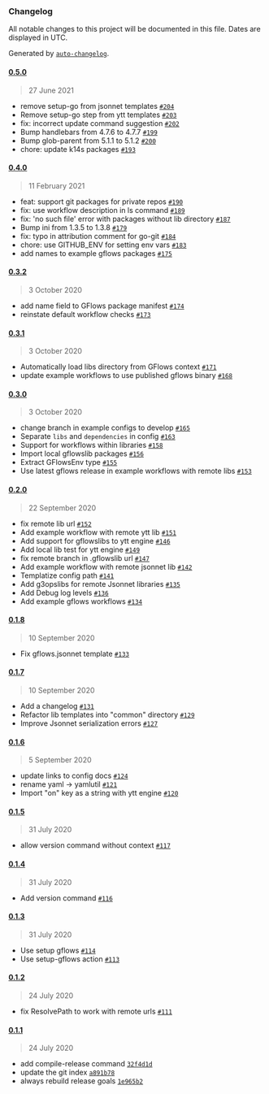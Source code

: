 ### Changelog

All notable changes to this project will be documented in this file. Dates are displayed in UTC.

Generated by [`auto-changelog`](https://github.com/CookPete/auto-changelog).

#### [0.5.0](https://github.com/jbrunton/gflows/compare/0.4.0...0.5.0)

> 27 June 2021

- remove setup-go from jsonnet templates [`#204`](https://github.com/jbrunton/gflows/pull/204)
- Remove setup-go step from ytt templates [`#203`](https://github.com/jbrunton/gflows/pull/203)
- fix: incorrect update command suggestion [`#202`](https://github.com/jbrunton/gflows/pull/202)
- Bump handlebars from 4.7.6 to 4.7.7 [`#199`](https://github.com/jbrunton/gflows/pull/199)
- Bump glob-parent from 5.1.1 to 5.1.2 [`#200`](https://github.com/jbrunton/gflows/pull/200)
- chore: update k14s packages [`#193`](https://github.com/jbrunton/gflows/pull/193)

#### [0.4.0](https://github.com/jbrunton/gflows/compare/0.3.2...0.4.0)

> 11 February 2021

- feat: support git packages for private repos [`#190`](https://github.com/jbrunton/gflows/pull/190)
- fix: use workflow description in ls command [`#189`](https://github.com/jbrunton/gflows/pull/189)
- fix: 'no such file' error with packages without lib directory [`#187`](https://github.com/jbrunton/gflows/pull/187)
- Bump ini from 1.3.5 to 1.3.8 [`#179`](https://github.com/jbrunton/gflows/pull/179)
- fix: typo in attribution comment for go-git [`#184`](https://github.com/jbrunton/gflows/pull/184)
- chore: use GITHUB_ENV for setting env vars [`#183`](https://github.com/jbrunton/gflows/pull/183)
- add names to example gflows packages [`#175`](https://github.com/jbrunton/gflows/pull/175)

#### [0.3.2](https://github.com/jbrunton/gflows/compare/0.3.1...0.3.2)

> 3 October 2020

- add name field to GFlows package manifest [`#174`](https://github.com/jbrunton/gflows/pull/174)
- reinstate default workflow checks [`#173`](https://github.com/jbrunton/gflows/pull/173)

#### [0.3.1](https://github.com/jbrunton/gflows/compare/0.3.0...0.3.1)

> 3 October 2020

- Automatically load libs directory from GFlows context [`#171`](https://github.com/jbrunton/gflows/pull/171)
- update example workflows to use published gflows binary [`#168`](https://github.com/jbrunton/gflows/pull/168)

#### [0.3.0](https://github.com/jbrunton/gflows/compare/0.2.0...0.3.0)

> 3 October 2020

- change branch in example configs to develop [`#165`](https://github.com/jbrunton/gflows/pull/165)
- Separate `libs` and `dependencies` in config [`#163`](https://github.com/jbrunton/gflows/pull/163)
- Support for workflows within libraries [`#158`](https://github.com/jbrunton/gflows/pull/158)
- Import local gflowslib packages [`#156`](https://github.com/jbrunton/gflows/pull/156)
- Extract GFlowsEnv type [`#155`](https://github.com/jbrunton/gflows/pull/155)
- Use latest gflows release in example workflows with remote libs [`#153`](https://github.com/jbrunton/gflows/pull/153)

#### [0.2.0](https://github.com/jbrunton/gflows/compare/0.1.8...0.2.0)

> 22 September 2020

- fix remote lib url [`#152`](https://github.com/jbrunton/gflows/pull/152)
- Add example workflow with remote ytt lib [`#151`](https://github.com/jbrunton/gflows/pull/151)
- Add support for gflowslibs to ytt engine [`#146`](https://github.com/jbrunton/gflows/pull/146)
- Add local lib test for ytt engine [`#149`](https://github.com/jbrunton/gflows/pull/149)
- fix remote branch in .gflowslib url [`#147`](https://github.com/jbrunton/gflows/pull/147)
- Add example workflow with remote jsonnet lib [`#142`](https://github.com/jbrunton/gflows/pull/142)
- Templatize config path [`#141`](https://github.com/jbrunton/gflows/pull/141)
- Add g3opslibs for remote Jsonnet libraries [`#135`](https://github.com/jbrunton/gflows/pull/135)
- Add Debug log levels [`#136`](https://github.com/jbrunton/gflows/pull/136)
- Add example gflows workflows [`#134`](https://github.com/jbrunton/gflows/pull/134)

#### [0.1.8](https://github.com/jbrunton/gflows/compare/0.1.7...0.1.8)

> 10 September 2020

- Fix gflows.jsonnet template [`#133`](https://github.com/jbrunton/gflows/pull/133)

#### [0.1.7](https://github.com/jbrunton/gflows/compare/0.1.6...0.1.7)

> 10 September 2020

- Add a changelog [`#131`](https://github.com/jbrunton/gflows/pull/131)
- Refactor lib templates into "common" directory [`#129`](https://github.com/jbrunton/gflows/pull/129)
- Improve Jsonnet serialization errors [`#127`](https://github.com/jbrunton/gflows/pull/127)

#### [0.1.6](https://github.com/jbrunton/gflows/compare/0.1.5...0.1.6)

> 5 September 2020

- update links to config docs [`#124`](https://github.com/jbrunton/gflows/pull/124)
- rename yaml -&gt; yamlutil [`#121`](https://github.com/jbrunton/gflows/pull/121)
- Import "on" key as a string with ytt engine [`#120`](https://github.com/jbrunton/gflows/pull/120)

#### [0.1.5](https://github.com/jbrunton/gflows/compare/0.1.4...0.1.5)

> 31 July 2020

- allow version command without context [`#117`](https://github.com/jbrunton/gflows/pull/117)

#### [0.1.4](https://github.com/jbrunton/gflows/compare/0.1.3...0.1.4)

> 31 July 2020

- Add version command [`#116`](https://github.com/jbrunton/gflows/pull/116)

#### [0.1.3](https://github.com/jbrunton/gflows/compare/0.1.2...0.1.3)

> 31 July 2020

- Use setup gflows [`#114`](https://github.com/jbrunton/gflows/pull/114)
- Use setup-gflows action [`#113`](https://github.com/jbrunton/gflows/pull/113)

#### [0.1.2](https://github.com/jbrunton/gflows/compare/0.1.1...0.1.2)

> 24 July 2020

- fix ResolvePath to work with remote urls [`#111`](https://github.com/jbrunton/gflows/pull/111)

#### [0.1.1](https://github.com/jbrunton/gflows/compare/0.1.0...0.1.1)

> 24 July 2020

- add compile-release command [`32f4d1d`](https://github.com/jbrunton/gflows/commit/32f4d1d26e37de1e0d1438c48c6f985c4626ae81)
- update the git index [`a891b78`](https://github.com/jbrunton/gflows/commit/a891b788ec497e9b4cd94c79c52792b6a85993ff)
- always rebuild release goals [`1e965b2`](https://github.com/jbrunton/gflows/commit/1e965b2dd53c84f358bfc7360a95b8988a90849c)
